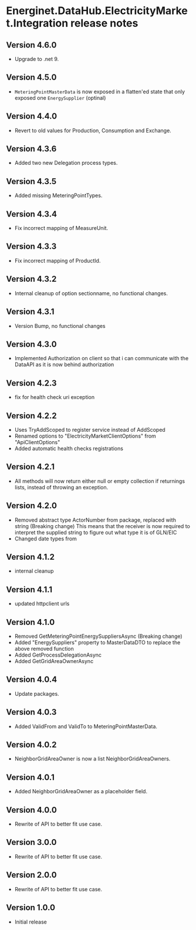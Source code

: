 # Energinet.DataHub.ElectricityMarket.Integration release notes

## Version 4.6.0

- Upgrade to .net 9.

## Version 4.5.0

- `MeteringPointMasterData` is now exposed in a flatten'ed state that only exposed one `EnergySupplier` (optinal)

## Version 4.4.0

- Revert to old values for Production, Consumption and Exchange.

## Version 4.3.6

- Added two new Delegation process types.

## Version 4.3.5

- Added missing MeteringPointTypes.

## Version 4.3.4

- Fix incorrect mapping of MeasureUnit.

## Version 4.3.3

- Fix incorrect mapping of ProductId.

## Version 4.3.2

- Internal cleanup of option sectionname, no functional changes.

## Version 4.3.1

- Version Bump, no functional changes

## Version 4.3.0

- Implemented Authorization on client so that i can communicate with the DataAPI as it is now behind authorization

## Version 4.2.3

- fix for health check uri exception

## Version 4.2.2

- Uses TryAddScoped to register service instead of AddScoped
- Renamed options to "ElectricityMarketClientOptions" from "ApiClientOptions"
- Added automatic health checks registrations

## Version 4.2.1

- All methods will now return either null or empty collection if returnings lists, instead of throwing an exception.

## Version 4.2.0

- Removed abstract type ActorNumber from package, replaced with string (Breaking change)
  This means that the receiver is now required to interpret the supplied string to figure out what type it is of GLN/EIC
- Changed date types from

## Version 4.1.2

- internal cleanup

## Version 4.1.1

- updated httpclient urls

## Version 4.1.0

- Removed GetMeteringPointEnergySuppliersAsync (Breaking change)
- Added "EnergySuppliers" property to MasterDataDTO to replace the above removed function
- Added GetProcessDelegationAsync
- Added GetGridAreaOwnerAsync

## Version 4.0.4

- Update packages.

## Version 4.0.3

- Added ValidFrom and ValidTo to MeteringPointMasterData.

## Version 4.0.2

- NeighborGridAreaOwner is now a list NeighborGridAreaOwners.

## Version 4.0.1

- Added NeighborGridAreaOwner as a placeholder field.

## Version 4.0.0

- Rewrite of API to better fit use case.

## Version 3.0.0

- Rewrite of API to better fit use case.

## Version 2.0.0

- Rewrite of API to better fit use case.

## Version 1.0.0

- Initial release

